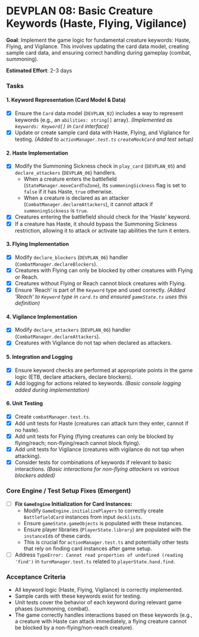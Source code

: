 # DEVPLAN 08: Basic Creature Keywords (Haste, Flying, Vigilance)

**Goal**: Implement the game logic for fundamental creature keywords: Haste, Flying, and Vigilance. This involves updating the card data model, creating sample card data, and ensuring correct handling during gameplay (combat, summoning).

**Estimated Effort**: 2-3 days

### Tasks

#### 1. Keyword Representation (Card Model & Data)
- [X] Ensure the `Card` data model (`DEVPLAN_02`) includes a way to represent keywords (e.g., an `abilities: string[]` array). *(Implemented as `keywords: Keyword[]` in `Card` interface)*
- [X] Update or create sample card data with Haste, Flying, and Vigilance for testing. *(Added to `actionManager.test.ts` `createMockCard` and test setup)*

#### 2. Haste Implementation
- [X] Modify the Summoning Sickness check in `play_card` (`DEVPLAN_05`) and `declare_attackers` (`DEVPLAN_06`) handlers.
    - When a creature enters the battlefield (`StateManager.moveCardToZone`), its `summoningSickness` flag is set to `false` if it has Haste, `true` otherwise.
    - When a creature is declared as an attacker (`CombatManager.declareAttackers`), it cannot attack if `summoningSickness` is `true`.
- [X] Creatures entering the battlefield should check for the 'Haste' keyword.
- [X] If a creature has Haste, it should bypass the Summoning Sickness restriction, allowing it to attack or activate tap abilities the turn it enters.

#### 3. Flying Implementation
- [X] Modify `declare_blockers` (`DEVPLAN_06`) handler (`CombatManager.declareBlockers`).
- [X] Creatures with Flying can only be blocked by other creatures with Flying or Reach.
- [X] Creatures without Flying or Reach cannot block creatures with Flying.
- [X] Ensure 'Reach' is part of the `Keyword` type and used correctly. *(Added 'Reach' to `Keyword` type in `card.ts` and ensured `gameState.ts` uses this definition)*

#### 4. Vigilance Implementation
- [X] Modify `declare_attackers` (`DEVPLAN_06`) handler (`CombatManager.declareAttackers`).
- [X] Creatures with Vigilance do not tap when declared as attackers.

#### 5. Integration and Logging
- [X] Ensure keyword checks are performed at appropriate points in the game logic (ETB, declare attackers, declare blockers).
- [X] Add logging for actions related to keywords. *(Basic console logging added during implementation)*

#### 6. Unit Testing
- [X] Create `combatManager.test.ts`.
- [X] Add unit tests for Haste (creatures can attack turn they enter, cannot if no haste).
- [X] Add unit tests for Flying (flying creatures can only be blocked by flying/reach; non-flying/reach cannot block flying).
- [X] Add unit tests for Vigilance (creatures with vigilance do not tap when attacking).
- [X] Consider tests for combinations of keywords if relevant to basic interactions. *(Basic interactions for non-flying attackers vs various blockers added)*

### Core Engine / Test Setup Fixes (Emergent)

- [ ] **Fix `GameEngine` Initialization for Card Instances:**
    - Modify `GameEngine.initializePlayers` to correctly create `BattlefieldCard` instances from input `decklists`.
    - Ensure `gameState.gameObjects` is populated with these instances.
    - Ensure player libraries (`PlayerState.library`) are populated with the `instanceId`s of these cards.
    - This is crucial for `actionManager.test.ts` and potentially other tests that rely on finding card instances after game setup.
- [ ] Address `TypeError: Cannot read properties of undefined (reading 'find')` in `turnManager.test.ts` related to `playerState.hand.find`.

### Acceptance Criteria
- All keyword logic (Haste, Flying, Vigilance) is correctly implemented.
- Sample cards with these keywords exist for testing.
- Unit tests cover the behavior of each keyword during relevant game phases (summoning, combat).
- The game correctly handles interactions based on these keywords (e.g., a creature with Haste can attack immediately, a flying creature cannot be blocked by a non-flying/non-reach creature).
